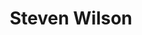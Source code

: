 ---
title: "Steven Wilson"
summary: "British musician, who is best known as the founder, lead guitarist, singer and songwriter of . He is involved with many other bands and musical projects, both as musician and producer, whilst also maintaining a solo career. Also known as successful sound recordings restorer. Born November 3, 1967 in Hemel Hempstead, Hertfordshire, England, UK. Note differentiation: For the French choreographer, actor, dancer, singer, body builder, director of two music videos and personal trainer, see . For the Norwegian musician and member of , see . For the American musician, producer and songwriter, lead guitarist and singer of , see . For the British photographer and illustrator, see . For the British deephouse / soul producer and DJ aka , see . For the American jazz saxophonist and flautist, see . For the American punk musician and member of , see . For the American producer, engineer, songwriter and musician from Nashville, TN, see . For the American drummer and ex-member of and session drummer for , see . For the American compilation producer, see . For the resonator guitar player from Lynchburg, Virginia, see . For the Scottish rock guitarist, see . For the Australian musician and singer / songwriter, founding member of , see . For the American musician and songwriter, see . For the American hiphop producer, see . For the Australian producer and engineer, . For the American bluegrass musician, see . For the American pop-rock singer from the sixties, see . For the pop-easy listening songwriter, see . For the American punk musician and songwriter, see . For the American blues drummer, see . For the American metal guitarist, see . For the American garage rock bassist and singer, see . For the American rock drummer and singer, see . For the Jamaican reggae and electronic artist, see . For the American drum & bass DJ and producer aka , see , if necessary with ANV."
image: "steven-wilson.jpg"
---